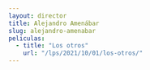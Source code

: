 ```yaml
---
layout: director
title: Alejandro Amenábar
slug: alejandro-amenabar
peliculas:
  - title: "Los otros"
    url: "/lps/2021/10/01/los-otros/"
---
```

